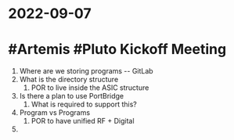 # 2022-09-07

# #Artemis #Pluto Kickoff Meeting

1. Where are we storing programs -- GitLab
2. What is the directory structure
    1. POR to live inside the ASIC structure
3. Is there a plan to use PortBridge
    1. What is required to support this?
4. Program vs Programs
    1. POR to have unified RF + Digital
5. 